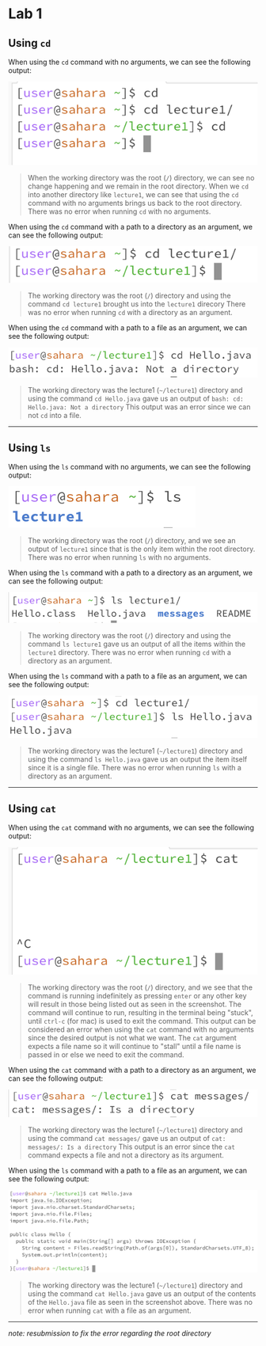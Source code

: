# Lab 1

## Using `cd`
When using the `cd` command with no arguments, we can see the following output:

![Image](images/cd%20no%20arg.png) 

> When the working directory was the root (`/`) directory, we can see no change happening and we remain in the root directory.
When we `cd` into another directory like `lecture1`, we can see that using the `cd` command with no arguments brings us back to the root directory.
> There was no error when running `cd` with no arguments.

When using the `cd` command with a path to a directory as an argument, we can see the following output:

![Image](images/cd%20dir.png) 

> The working directory was the root (`/`) directory and using the command `cd lecture1` brought us into the `lecture1` direcory
> There was no error when running `cd` with a directory as an argument.

When using the `cd` command with a path to a file as an argument, we can see the following output:

![Image](images/cd%20file.png) 

> The working directory was the lecture1 (`~/lecture1`) directory and using the command `cd Hello.java` gave us an output of `bash: cd: Hello.java: Not a directory`
> This output was an error since we can not `cd` into a file.

---

## Using `ls`
When using the `ls` command with no arguments, we can see the following output:

![Image](images/ls%20no%20arg.png)

> The working directory was the root (`/`) directory, and we see an output of `lecture1` since that is the only item within the root directory. 
> There was no error when running `ls` with no arguments.

When using the `ls` command with a path to a directory as an argument, we can see the following output:

![Image](images/ls%20dir.png) 

> The working directory was the root (`/`) directory and using the command `ls lecture1` gave us an output of all the items within the `lecture1` directory.
> There was no error when running `cd` with a directory as an argument.

When using the `ls` command with a path to a file as an argument, we can see the following output:

![Image](images/ls%20file.png) 

> The working directory was the lecture1 (`~/lecture1`) directory and using the command `ls Hello.java` gave us an output the item itself since it is a single file.
> There was no error when running `ls` with a directory as an argument.

---

## Using `cat`
When using the `cat` command with no arguments, we can see the following output:

![Image](images/cat%20no%20arg.png)

> The working directory was the root (`/`) directory, and we see that the command is running indefinitely as pressing `enter` or any other key will result in those being listed out as seen in the screenshot. The command will continue to run, resulting in the terminal being "stuck", until `ctrl-c` (for mac) is used to exit the command. 
> This output can be considered an error when using the `cat` command with no arguments since the desired output is not what we want. The `cat` argument expects a file name so it will continue to "stall" until a file name is passed in or else we need to exit the command.

When using the `cat` command with a path to a directory as an argument, we can see the following output:

![Image](images/cat%20dir.png) 

> The working directory was the lecture1 (`~/lecture1`) directory and using the command `cat messages/` gave us an output of `cat: messages/: Is a directory`
> This output is an error since the `cat` command expects a file and not a directory as its argument.

When using the `ls` command with a path to a file as an argument, we can see the following output:

![Image](images/cat%20file.png) 

> The working directory was the lecture1 (`~/lecture1`) directory and using the command `cat Hello.java` gave us an output of the contents of the `Hello.java` file as seen in the screenshot above.
> There was no error when running `cat` with a file as an argument.

---
*note: resubmission to fix the error regarding the root directory*
